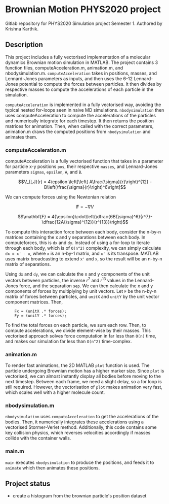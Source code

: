 # Brownian Motion PHYS2020 project

Gitlab repository for PHYS2020 Simulation project Semester 1. Authored by Krishna Karthik.

## Description
This project includes a fully vectorised implementation of a molecular dynamics Brownian motion simulation in MATLAB. The project contains 3 function files, computeAcceleration.m, animation.m, and nbodysimulation.m. `computeAcceleration` takes in positions, masses, and Lennard-Jones parameters as inputs, and then uses the 6-12 Lennard-Jones potential to compute the forces between particles. It then divides by respective masses to compute the accelerations of each particle in the simulation.

`computeAcceleration` is implemented in a fully vectorised way, avoiding the typical nested for-loops seen in naive MD simulations. `nbodysimulation` then uses computeAcceleration to compute the accelerations of the particles and numerically integrate for each timestep. It then returns the position matrices for animation. Then, when called with the correct parameters, animation.m draws the computed positions from `nbodysimulation` and animates them. 


### computeAcceleration.m

computeAcceleration is a fully vectorised function that takes in a parameter for particle x-y positions `pos`, their respective `masses`, and Lennard-Jones parameters `sigmas`, `epsilon`, `A`, and `B`. 

$$V_{LJ}(r) = 4\epsilon \left[\left( A\frac{\sigma}{r}\right)^{12} -  B\left(\frac{\sigma}{r}\right)^6\right]$$

We can compute forces using the Newtonian relation 

$$\mathbf{F} = -\nabla V$$

$$\mathbf{F} = 4{\epsilon}\cdot\left(\dfrac{6B{\sigma}^6}{r^7}-\dfrac{12A{\sigma}^{12}}{r^{13}}\right)$$

To compute this interaction force between each body, consider the n-by-n matrices containing the x and y separations between each body. In computeforces, this is `dx` and `dy`. Instead of using a for-loop to iterate through each body, which is of `O(n^2)` complexity, we can simply calculate `dx = x' - x`, where `x` is an n-by-1 matrix, and `x'` is its transpose. MATLAB uses matrix broadcasting to extend `x'` and `x`, so the result will be an n-by-n matrix of separations. 

Using `dx` and `dy`, we can calculate the x and y components of the unit vectors between particles, the inverse $r^7$ and $r^13$ values in the Lennard-Jones force, and the separation `sep`. We can then calculate the x and y components of forces by multiplying by unit vectors. Let `F` be the n-by-n matrix of forces between particles, and `unitX` and `unitY` by the unit vector component matrices. Then,

```
    Fx = (unitX .* forces);
    Fy = (unitY .* forces);
```
To find the total forces on each particle, we sum each row. Then, to compute accelerations, we divide element-wise by their masses. This vectorised approach solves force computation in far less than `O(n)` time, and makes our simulation far less than `O(n^2)` time-complex.



### animation.m

To render fast animations, the 2D MATLAB `plot` function is used. The particle undergoing Brownian motion has a higher marker size. Since `plot` is vectorised, we can almost instantly display all bodies before moving to the next timestep. Between each frame, we need a slight delay, so a for loop is still required. However, the vectorisation of `plot` makes animation very fast, which scales well with a higher molecule count. 


### nbodysimulation.m

`nbodysimulation` uses `computeAcceleration` to get the accelerations of the bodies. Then, it numerically integrates these accelerations using a vectorised Stormer-Verlet method. Additionally, this code contains some key collision physics, which reverses velocities accordingly if masses collide with the container walls. 

### main.m

`main` executes `nbodysimulation` to produce the positions, and feeds it to `animate` which then animates these positions. 


## Project status
- create a histogram from the brownian particle's position dataset 
